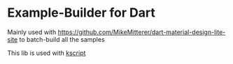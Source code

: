 # Example-Builder for Dart
Mainly used with https://github.com/MikeMitterer/dart-material-design-lite-site 
to batch-build all the samples

This lib is used with [kscript](https://github.com/holgerbrandl/kscript)
        




